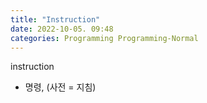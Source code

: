 ```yaml
---
title: "Instruction"
date: 2022-10-05. 09:48
categories: Programming Programming-Normal
---
```


instruction

- 명령, (사전 = 지침)  
